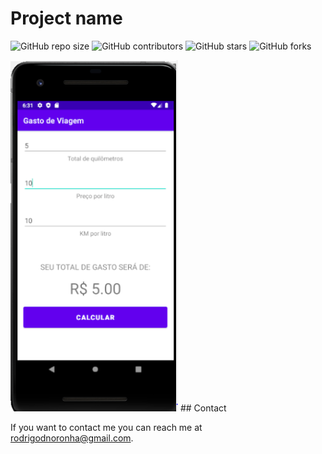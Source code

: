 # Project name

<!--- These are examples. See https://shields.io for others or to customize this set of shields. You might want to include dependencies, project status and licence info here --->
![GitHub repo size](https://img.shields.io/github/repo-size/rodrigodiasnoronha/app-gasto-de-viagem)
![GitHub contributors](https://img.shields.io/github/contributors/rodrigodiasnoronha/app-gasto-de-viagem)
![GitHub stars](https://img.shields.io/github/stars/rodrigodiasnoronha/app-gasto-de-viagem?style=social)
![GitHub forks](https://img.shields.io/github/forks/rodrigodiasnoronha/app-gasto-de-viagem?style=social)


<img src="https://github.com/rodrigodiasnoronha/app-gasto-de-viagem/blob/main/screenshots/caputa1.PNG" style="margin-left: auto; margin-right: auto;" />
## Contact

If you want to contact me you can reach me at <rodrigodnoronha@gmail.com>.